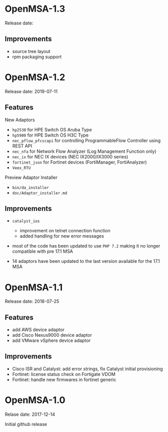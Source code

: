 OpenMSA-1.3
===========

Release date:


Improvements
------------

- source tree layout
- rpm packaging support


OpenMSA-1.2
===========

Release date: 2019-07-11

Features
--------

New Adaptors

- `hp2530` for HPE Switch OS Aruba Type
- `hp5900` for HPE Switch OS H3C Type
- `nec_pflow_pfcscapi` for controlling ProgrammableFlow Controller using REST API
- `nec_nfa` for Network Flow Analyzer (Log Management Function only)
- `nec_ix` for NEC IX devices (NEC IX2000/IX3000 series)
- `fortinet_json` for Fortinet devices (FortiManager, FortiAnalyzer)
- `Veex_RTU`


Preview Adaptor Installer

- `bin/da_installer`
- `doc/Adaptor_installer.md`


Improvements
------------

- `catalyst_ios`
  - improvement on telnet connection function
  - added handling for new error messages

- most of the code has been updated to use `PHP 7.2`
  making it no longer compatible with pre 17.1 MSA

- 14 adaptors have been updated to the last version
  available for the 17.1 MSA


OpenMSA-1.1
===========

Release date: 2018-07-25

Features
--------

- add AWS device adaptor
- add Cisco Nexus9000 device adaptor
- add VMware vSphere device adaptor

Improvements
------------

- Cisco ISR and Catalyst: add error strings, fix Catalyst initial provisioning
- Fortinet: license status check on Fortigate VDOM
- Fortinet: handle new firmwares in fortinet generic


OpenMSA-1.0
===========

Relase date: 2017-12-14

Initial github release
